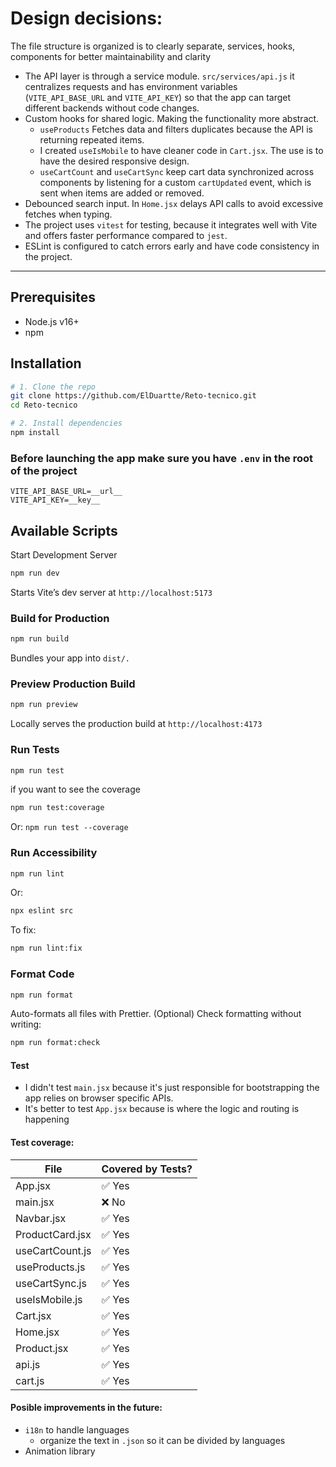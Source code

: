 # Design decisions:
The file structure is organized is to clearly separate, services, hooks, components for better maintainability and clarity
- The API layer is through a service module. `src/services/api.js` it centralizes requests and has environment variables (`VITE_API_BASE_URL` and `VITE_API_KEY`) so that the app can target different backends without code changes.
- Custom hooks for shared logic. Making the functionality more abstract.
	- `useProducts` Fetches data and filters duplicates because the API is returning repeated items.
	- I created `useIsMobile` to have cleaner code in `Cart.jsx`. The use is to have the desired responsive design.
	- `useCartCount` and `useCartSync` keep cart data synchronized across components by listening for a custom `cartUpdated` event, which is sent when items are added or removed.
- Debounced search input. In `Home.jsx` delays API calls to avoid excessive fetches when typing.
- The project uses `vitest` for testing, because it integrates well with Vite and offers faster performance compared to `jest`.
- ESLint is configured to catch errors early and have code consistency in the project.

---

## Prerequisites

- Node.js v16+
- npm

## Installation

```bash
# 1. Clone the repo
git clone https://github.com/ElDuartte/Reto-tecnico.git
cd Reto-tecnico

# 2. Install dependencies
npm install
```

### Before launching the app make sure you have `.env` in the root of the project
```
VITE_API_BASE_URL=__url__
VITE_API_KEY=__key__
```

## Available Scripts

Start Development Server

```bash
npm run dev
```

Starts Vite’s dev server at `http://localhost:5173`

### Build for Production

```bash
npm run build
```

Bundles your app into `dist/.`

### Preview Production Build

```bash
npm run preview
```

Locally serves the production build at `http://localhost:4173`

### Run Tests

```bash
npm run test
```
if you want to see the coverage
```bash
npm run test:coverage
```

Or: `npm run test --coverage`

### Run Accessibility

```bash
npm run lint
```
Or:
```bash
npx eslint src
```
To fix:
```bash
npm run lint:fix
```

### Format Code

```bash
npm run format
```

Auto-formats all files with Prettier.
(Optional) Check formatting without writing:

```bash
npm run format:check
```

#### Test

- I didn't test `main.jsx` because it's just responsible for bootstrapping the app relies on browser specific APIs.
- It's better to test `App.jsx` because is where the logic and routing is happening

#### Test coverage:

| File            | Covered by Tests? |
| --------------- | ----------------- |
| App.jsx         | ✅ Yes            |
| main.jsx        | ❌ No             |
| Navbar.jsx      | ✅ Yes            |
| ProductCard.jsx | ✅ Yes            |
| useCartCount.js | ✅ Yes            |
| useProducts.js  | ✅ Yes            |
| useCartSync.js  | ✅ Yes            |
| useIsMobile.js  | ✅ Yes            |
| Cart.jsx        | ✅ Yes            |
| Home.jsx        | ✅ Yes            |
| Product.jsx     | ✅ Yes            |
| api.js          | ✅ Yes            |
| cart.js         | ✅ Yes            |

#### Posible improvements in the future:

- `i18n` to handle languages
  - organize the text in `.json` so it can be divided by languages
- Animation library
